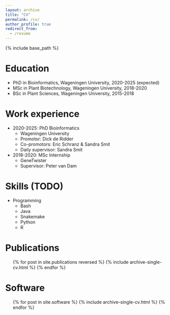 ```yaml
---
layout: archive
title: "CV"
permalink: /cv/
author_profile: true
redirect_from:
  - /resume
---
```


{% include base_path %}

Education
======
* PhD in Bioinformatics, Wageningen University, 2020-2025 (expected)
* MSc in Plant Biotechnology, Wageningen University, 2018-2020
* BSc in Plant Sciences, Wageningen University, 2015-2018

Work experience
======
* 2020-2025: PhD Bioinformatics
  * Wageningen University
  * Promotor: Dick de Ridder
  * Co-promotors: Eric Schranz & Sandra Smit
  * Daily supervisor: Sandra Smit
* 2018-2020: MSc Internship
  * GeneTwister
  * Supervisor: Peter van Dam
  
Skills (TODO)
======
* Programming
  * Bash
  * Java
  * Snakemake
  * Python
  * R

Publications
======
  <ul>{% for post in site.publications reversed %}
    {% include archive-single-cv.html %}
  {% endfor %}</ul>
  
Software
======
  <ul>{% for post in site.software %}
    {% include archive-single-cv.html %}
  {% endfor %}</ul>
